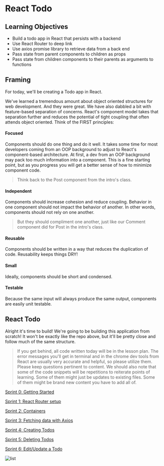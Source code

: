 # React Todo

## Learning Objectives
- Build a todo app in React that persists with a backend
- Use React Router to deep link
- Use axios promise library to retrieve data from a back end
- Pass state from parent components to children as props
- Pass state from children components to their parents as arguments to functions

## Framing
For today, we'll be creating a Todo app in React.

We've learned a tremendous amount about object oriented structures for web development. And they were great. We have also dabbled a bit with feature-based separation of concerns. React's component model takes that separation further and reduces the potential of tight coupling that often attends object oriented. Think of the FIRST principles:

#### Focused

Components should do one thing and do it well. It takes some time for most developers coming from an OOP background to adjust to React's component-based architecture. At first, a dev from an OOP background may pack too much information into a component. This is a fine starting point, but as you progress you will get a better sense of how to minimize component code.

> Think back to the Post component from the intro's class.

#### Independent

Components should increase cohesion and reduce coupling. Behavior in one component should not impact the behavior of another. In other words, components should not rely on one another.

> But they should compliment one another, just like our Comment component did for Post in the intro's class.

#### Reusable

Components should be written in a way that reduces the duplication of code. Reusability keeps things DRY!

#### Small

Ideally, components should be short and condensed.

#### Testable

Because the same input will always produce the same output, components are easily unit testable.

## React Todo
Alright it's time to build! We're going to be building this application from scratch! It won't be exactly like the repo above, but it'll be pretty close and follow much of the same structure.

> If you get behind, all code written today will be in the lesson plan. The error messages you'll get in terminal and in the chrome dev tools from React are usually very accurate and helpful, so please utilize them. Please keep questions pertinent to content. We should also note that some of the code snippets will be repetitions to reiterate points of learning. Some of them might just be updates to existing files. Some of them might be brand new content you have to add all of.

[Sprint 0: Getting Started](sprints/Sprint0.md)

[Sprint 1: React Router setup](sprints/Sprint1.md)

[Sprint 2: Containers](sprints/Sprint2.md)

[Sprint 3: Fetching data with Axios](sprints/Sprint3.md)

[Sprint 4: Creating Todos](sprints/Sprint4.md)

[Sprint 5: Deleting Todos](sprints/Sprint5.md)

[Sprint 6: Edit/Update a Todo](sprints/Sprint6.md)

![list](https://media.giphy.com/media/26ufnwz3wDUli7GU0/giphy.gif)
